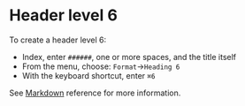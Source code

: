 
# Header level 6

To create a header level 6:

- Index, enter `######`, one or more spaces, and the title itself
- From the menu, choose: `Format`→`Heading 6`
- With the keyboard shortcut, enter `⌘6`

See  [Markdown](../markdown#mdHeaders) reference for more information. 
